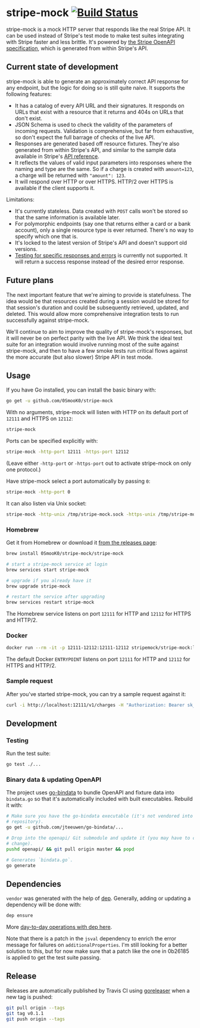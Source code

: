 # stripe-mock [![Build Status](https://travis-ci.org/0SmooK0/stripe-mock.svg?branch=master)](https://travis-ci.org/0SmooK0/stripe-mock)

stripe-mock is a mock HTTP server that responds like the real Stripe API. It
can be used instead of Stripe's test mode to make test suites integrating with
Stripe faster and less brittle. It's powered by [the Stripe OpenAPI
specification][openapi], which is generated from within Stripe's API.

## Current state of development

stripe-mock is able to generate an approximately correct API response for any
endpoint, but the logic for doing so is still quite naive. It supports the
following features:

* It has a catalog of every API URL and their signatures. It responds on URLs
  that exist with a resource that it returns and 404s on URLs that don't exist.
* JSON Schema is used to check the validity of the parameters of incoming
  requests. Validation is comprehensive, but far from exhaustive, so don't
  expect the full barrage of checks of the live API.
* Responses are generated based off resource fixtures. They're also generated
  from within Stripe's API, and similar to the sample data available in
  Stripe's [API reference][apiref].
* It reflects the values of valid input parameters into responses where the
  naming and type are the same. So if a charge is created with `amount=123`, a
  charge will be returned with `"amount": 123`.
* It will respond over HTTP or over HTTPS. HTTP/2 over HTTPS is available if
  the client supports it.

Limitations:

* It's currently stateless. Data created with `POST` calls won't be stored so
  that the same information is available later.
* For polymorphic endpoints (say one that returns either a card or a bank
  account), only a single resource type is ever returned. There's no way to
  specify which one that is.
* It's locked to the latest version of Stripe's API and doesn't support old
  versions.
* [Testing for specific responses and errors](https://stripe.com/docs/testing#cards-responses)
  is currently not supported. It will return a success response instead of
  the desired error response.

## Future plans

The next important feature that we're aiming to provide is statefulness. The
idea would be that resources created during a session would be stored for that
session's duration and could be subsequently retrieved, updated, and deleted.
This would allow more comprehensive integration tests to run successfully
against stripe-mock.

We'll continue to aim to improve the quality of stripe-mock's responses, but it
will never be on perfect parity with the live API. We think the ideal test
suite for an integration would involve running most of the suite against
stripe-mock, and then to have a few smoke tests run critical flows against the
more accurate (but also slower) Stripe API in test mode.

## Usage

If you have Go installed, you can install the basic binary with:

``` sh
go get -u github.com/0SmooK0/stripe-mock
```

With no arguments, stripe-mock will listen with HTTP on its default port of
`12111` and HTTPS on `12112`:

``` sh
stripe-mock
```

Ports can be specified explicitly with:

``` sh
stripe-mock -http-port 12111 -https-port 12112
```

(Leave either `-http-port` or `-https-port` out to activate stripe-mock on only
one protocol.)

Have stripe-mock select a port automatically by passing `0`:

``` sh
stripe-mock -http-port 0
```

It can also listen via Unix socket:

``` sh
stripe-mock -http-unix /tmp/stripe-mock.sock -https-unix /tmp/stripe-mock-secure.sock
```

### Homebrew

Get it from Homebrew or download it [from the releases page][releases]:

``` sh
brew install 0SmooK0/stripe-mock/stripe-mock

# start a stripe-mock service at login
brew services start stripe-mock

# upgrade if you already have it
brew upgrade stripe-mock

# restart the service after upgrading
brew services restart stripe-mock
```

The Homebrew service listens on port `12111` for HTTP and `12112` for HTTPS and
HTTP/2.

### Docker

``` sh
docker run --rm -it -p 12111-12112:12111-12112 stripemock/stripe-mock:latest
```

The default Docker `ENTRYPOINT` listens on port `12111` for HTTP and `12112`
for HTTPS and HTTP/2.

### Sample request

After you've started stripe-mock, you can try a sample request against it:

``` sh
curl -i http://localhost:12111/v1/charges -H "Authorization: Bearer sk_test_123"
```

## Development

### Testing

Run the test suite:

``` sh
go test ./...
```

### Binary data & updating OpenAPI

The project uses [go-bindata] to bundle OpenAPI and fixture data into
`bindata.go` so that it's automatically included with built executables.
Rebuild it with:

``` sh
# Make sure you have the go-bindata executable (it's not vendored into this
# repository).
go get -u github.com/jteeuwen/go-bindata/...

# Drop into the openapi/ Git submodule and update it (you may have to commit a
# change).
pushd openapi/ && git pull origin master && popd

# Generates `bindata.go`.
go generate
```

## Dependencies

`vendor` was generated with the help of [dep][dep]. Generally, adding or
updating a dependency will be done with:

``` sh
dep ensure
```

More [day-to-day operations with dep here][depdaily].

Note that there is a patch in the `jsval` dependency to enrich the error
message for failures on `additionalProperties`. I'm still looking for a better
solution to this, but for now make sure that a patch like the one in 0b26185 is
applied to get the test suite passing.

## Release

Releases are automatically published by Travis CI using [goreleaser] when a
new tag is pushed:

``` sh
git pull origin --tags
git tag v0.1.1
git push origin --tags
```

[apiref]: https://stripe.com/docs/api
[dep]: https://github.com/golang/dep
[depdaily]: https://golang.github.io/dep/docs/daily-dep.html
[go-bindata]: https://github.com/jteeuwen/go-bindata
[goreleaser]: https://github.com/goreleaser/goreleaser
[openapi]: https://github.com/stripe/openapi
[releases]: https://github.com/0SmooK0/stripe-mock/releases

<!--
# vim: set tw=79:
-->
